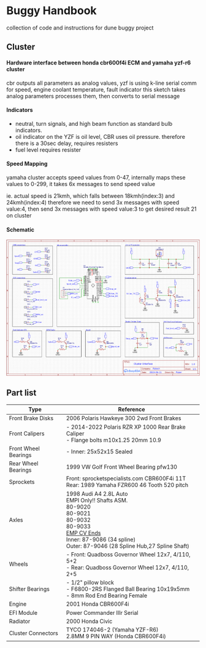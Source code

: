# Buggy Handbook
collection of code and instructions for dune buggy project


## Cluster
#### Hardware interface between honda cbr600f4i ECM and yamaha yzf-r6 cluster
cbr outputs all parameters as analog values, yzf is using k-line serial comm for speed, engine coolant temperature, fault indicator this sketch takes analog parameters processes them, then converts to serial message

#### Indicators
- neutral, turn signals, and high beam function as standard bulb indicators. 
- oil indicator on the YZF is  oil level, CBR uses oil pressure. therefore there is a 30sec delay, requires resisters
- fuel level requires resister

#### Speed Mapping
yamaha cluster accepts speed values from 0-47, internally maps these values to 0-299, it takes 6x messages to send speed value

ie.  actual speed is 21kmh, which falls between 18kmh(index:3) and 24kmh(index:4) therefore we need to send 3x messages with speed value:4, then send 3x messages with speed value:3 to get desired result 21 on cluster

#### Schematic
![cluster-interface-schematic.png](cluster-interface-schematic.png)

## Part list
| Type                | Reference |
|---------------------|-----------|
| Front Brake Disks   | 2006 Polaris Hawkeye 300 2wd Front Brakes |
| Front Calipers      | - 2014-2022 Polaris RZR XP 1000 Rear Brake Caliper<br/> - Flange bolts m10x1.25 20mm 10.9 | 
| Front Wheel Bearings | - Inner: 25x52x15 Sealed |
| Rear Wheel Bearings | 1999 VW Golf Front Wheel Bearing pfw130 |
| Sprockets           | Front: sprocketspecialists.com CBR600F4i 11T<br/> Rear: 1989 Yamaha FZR600 46 Tooth 520 pitch |
| Axles               | 1998 Audi A4 2.8L Auto<br/> EMPI Only!! Shafts ASM.<br/> 80-9020<br/> 80-9021<br/> 80-9032<br/> 80-9033<br/> <ins>EMP CV Ends</ins><br/> Inner: 87-9086 (34 spline)<br/> Outer: 87-9046 (28 Spline Hub,27 Spline Shaft)
| Wheels              | - Front: Quadboss Governor Wheel 12x7, 4/110, 5+2<br/> - Rear: Quadboss Governor Wheel 12x7, 4/110, 2+5 |                      
| Shifter Bearings    | - 1/2" pillow block<br/> - F6800-2RS Flanged Ball Bearing 10x19x5mm<br/> - 8mm Rod End Bearing Female |
| Engine              | 2001 Honda CBR600F4i |
| EFI Module          | Power Commander IIIr Serial |
| Radiator            | 2000 Honda Civic |
| Cluster Connectors  | TYCO 174046-2 (Yamaha YZF-R6)<br/> 2.8MM 9 PIN WAY (Honda CBR600F4i) |

